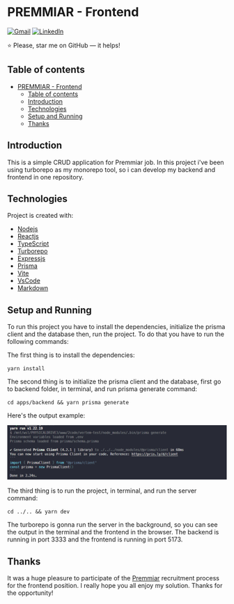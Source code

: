 # PREMMIAR - Frontend

[![Gmail](https://img.shields.io/badge/Gmail-D14836?style=for-the-badge&logo=gmail&logoColor=white)](mailto:bgarciamoura@gmail.com)
[![LinkedIn](https://img.shields.io/badge/LinkedIn-0077B5?style=for-the-badge&logo=linkedin&logoColor=white)](https://www.linkedin.com/in/bgarciamoura/)

⭐️ Please, star me on GitHub — it helps!

## Table of contents

- [PREMMIAR - Frontend](#premmiar---frontend)
	- [Table of contents](#table-of-contents)
	- [Introduction](#introduction)
	- [Technologies](#technologies)
	- [Setup and Running](#setup-and-running)
	- [Thanks](#thanks)

## Introduction

This is a simple CRUD application for Premmiar job. In this project i've been using turborepo as my monorepo tool, so i can develop my backend and frontend in one repository.

## Technologies

Project is created with:

- [Nodejs](https://nodejs.org/)
- [Reactjs](https://reactjs.org/)
- [TypeScript](https://www.typescriptlang.org/)
- [Turborepo](https://turborepo.org/)
- [Expressjs](https://expressjs.com/)
- [Prisma](https://www.prisma.io/)
- [Vite](https://vitejs.dev/)
- [VsCode](https://code.visualstudio.com/)
- [Markdown](https://www.markdownguide.org/)

## Setup and Running

To run this project you have to install the dependencies, initialize the prisma client and the database then, run the project. To do that you have to run the following commands:

The first thing is to install the dependencies:

```bash:
yarn install
```

The second thing is to initialize the prisma client and the database, first go to backend folder, in terminal, and run prisma generate command:

```bash:
cd apps/backend && yarn prisma generate
```

Here's the output example:

![Prisma command](./prisma_generate.png)

The third thing is to run the project, in terminal, and run the server command:

```bash:
cd ../.. && yarn dev
```

The turborepo is gonna run the server in the background, so you can see the output in the terminal and the frontend in the browser. The backend is running in port 3333 and the frontend is running in port 5173.

## Thanks

It was a huge pleasure to participate of the [Premmiar](https://premmiar.com.br/) recruitment process for the frontend position. I really hope you all enjoy my solution. Thanks for the opportunity!
